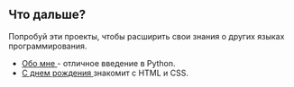 ## Что дальше?

Попробуй эти проекты, чтобы расширить свои знания о других языках программирования.

- [ Обо мне ](https://projects.raspberrypi.org/en/projects/about-me?utm_source=pathway&utm_medium=whatnext&utm_campaign=projects) - отличное введение в Python.
- [ С днем рождения ](https://projects.raspberrypi.org/en/projects/happy-birthday?utm_source=pathway&utm_medium=whatnext&utm_campaign=projects) знакомит с HTML и CSS.
